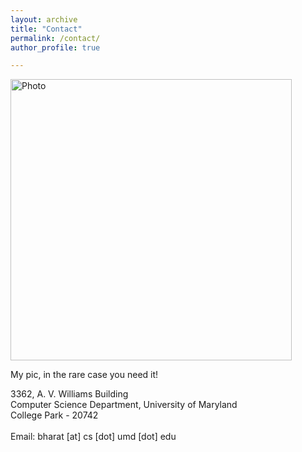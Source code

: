 ```yaml
---
layout: archive
title: "Contact"
permalink: /contact/
author_profile: true

---
```



<p>
 <img src="http://bharatsingh430.github.io/images/avatar.jpg?raw=true" alt="Photo" style="width: 450px;"/> 
</p>

My pic, in the rare case you need it!

3362, A. V. Williams Building<br>
Computer Science Department, University of Maryland<br>
College Park - 20742<br> <br>
Email: bharat [at] cs [dot] umd [dot] edu



